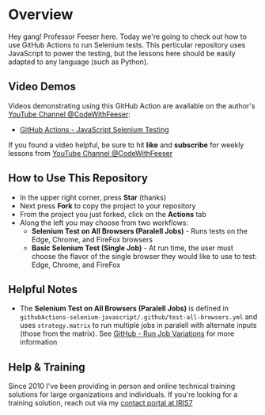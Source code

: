 # Overview
Hey gang! Professor Feeser here. Today we're going to check out how to use GitHub Actions to run Selenium tests. This perticular repository uses JavaScript to power the testing, but the lessons here should be easily adapted to any language (such as Python). 

## Video Demos
Videos demonstrating using this GitHub Action are available on the author's [YouTube Channel @CodeWithFeeser](https://www.youtube.com/@CodeWithFeeser):  

- [GitHub Actions - JavaScript Selenium Testing]()

If you found a video helpful, be sure to hit **like** and **subscribe** for weekly lessons from [YouTube Channel @CodeWithFeeser](https://www.youtube.com/@CodeWithFeeser)


## How to Use This Repository
- In the upper right corner, press **Star** (thanks)
- Next press **Fork** to copy the project to your repository
- From the project you just forked, click on the **Actions** tab
- Along the left you may choose from two workflows:
    - **Selenium Test on All Browsers (Paralell Jobs)** - Runs tests on the Edge, Chrome, and FireFox browsers
    - **Basic Selenium Test (Single Job)** - At run time, the user must choose the flavor of the single browser they would like to use to test: Edge, Chrome, and FireFox

 
## Helpful Notes
- The  **Selenium Test on All Browsers (Paralell Jobs)** is defined in `githubActions-selenium-javascript/.github/test-all-browsers.yml` and uses `strategy.matrix` to run multiple jobs in paralell with alternate inputs (those from the matrix). See [GitHub - Run Job Variations](https://docs.github.com/en/actions/how-tos/write-workflows/choose-what-workflows-do/run-job-variations) for more information


## Help & Training
Since 2010 I've been providing in person and online technical training solutions for large organizations and individuals. If you're looking for a training solution, reach out via my [contact portal at IRIS7](https://iris7.com/contact)
